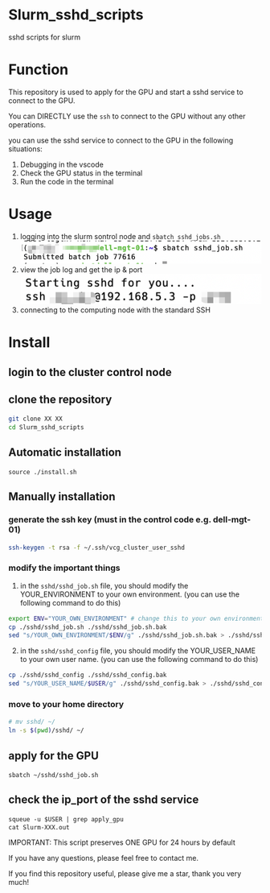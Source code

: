 # Slurm_sshd_scripts
sshd scripts for slurm

# Function
This repository is used to apply for the GPU and start a sshd service to connect to the GPU.

You can DIRECTLY use the `ssh` to connect to the GPU without any other operations.

you can use the sshd service to connect to the GPU in the following situations:
1. Debugging in the vscode
2. Check the GPU status in the terminal
3. Run the code in the terminal

# Usage
1. logging into the slurm sontrol node and `sbatch sshd_jobs.sh`
![apply](./figs/apply.png)
2. view the job log and get the ip & port
![job_log](./figs/job_log.png)
3. connecting to the computing node with the standard SSH



# Install
## login to the cluster control node

## clone the repository
```bash
git clone XX XX
cd Slurm_sshd_scripts
```

## Automatic installation
```
source ./install.sh
```

## Manually installation

### generate the ssh key (must in the control code e.g. dell-mgt-01)
```bash
ssh-keygen -t rsa -f ~/.ssh/vcg_cluster_user_sshd
```

### modify the important things
1. in the `sshd/sshd_job.sh` file, you should modify the YOUR_ENVIRONMENT to your own environment. (you can use the following command to do this)
```bash
export ENV="YOUR_OWN_ENVIRONMENT" # change this to your own environment
cp ./sshd/sshd_job.sh ./sshd/sshd_job.sh.bak
sed "s/YOUR_OWN_ENVIRONMENT/$ENV/g" ./sshd/sshd_job.sh.bak > ./sshd/sshd_job.sh
```
2. in the `sshd/sshd_config` file, you should modify the YOUR_USER_NAME to your own user name. (you can use the following command to do this)
```bash
cp ./sshd/sshd_config ./sshd/sshd_config.bak
sed "s/YOUR_USER_NAME/$USER/g" ./sshd/sshd_config.bak > ./sshd/sshd_config
```

### move to your home directory
```bash
# mv sshd/ ~/
ln -s $(pwd)/sshd/ ~/
```

## apply for the GPU
```
sbatch ~/sshd/sshd_job.sh
```

## check the ip_port of the sshd service
```
squeue -u $USER | grep apply_gpu
cat Slurm-XXX.out
```


IMPORTANT: This script preserves ONE GPU for 24 hours by default

If you have any questions, please feel free to contact me.

If you find this repository useful, please give me a star, thank you very much! 

